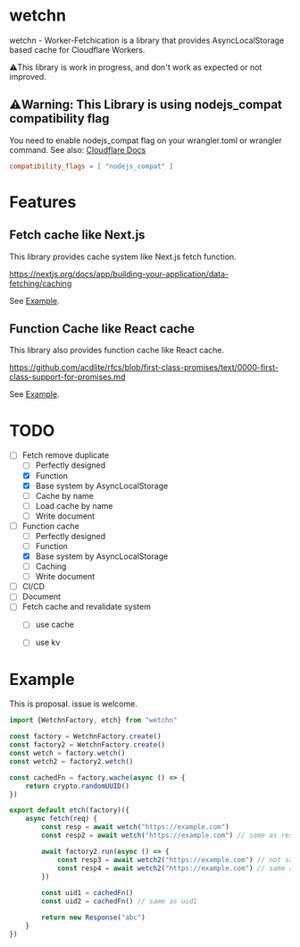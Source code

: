 # wetchn
wetchn - Worker-Fetchication is a library that provides AsyncLocalStorage based cache for Cloudflare Workers.

⚠️This library is work in progress, and don't work as expected or not improved.

## ⚠️Warning: This Library is using nodejs_compat compatibility flag

You need to enable nodejs_compat flag on your wrangler.toml or wrangler command.
See also: [Cloudflare Docs](https://developers.cloudflare.com/workers/platform/compatibility-dates/#nodejs-compatibility-flag)

```toml
compatibility_flags = [ "nodejs_compat" ]
```

# Features

## Fetch cache like Next.js

This library provides cache system like Next.js fetch function.

https://nextjs.org/docs/app/building-your-application/data-fetching/caching

See [Example](#example).

## Function Cache like React cache

This library also provides function cache like React cache.

https://github.com/acdlite/rfcs/blob/first-class-promises/text/0000-first-class-support-for-promises.md

See [Example](#example).

# TODO

- [ ] Fetch remove duplicate
    - [ ] Perfectly designed 
    - [x] Function
    - [x] Base system by AsyncLocalStorage
    - [ ] Cache by name
    - [ ] Load cache by name
    - [ ] Write document
- [ ] Function cache
    - [ ] Perfectly designed
    - [ ] Function
    - [x] Base system by AsyncLocalStorage
    - [ ] Caching
    - [ ] Write document
- [ ] CI/CD
- [ ] Document
- [ ] Fetch cache and revalidate system
  - [ ] use cache
  - [ ] use kv


# Example

This is proposal. issue is welcome.

```typescript
import {WetchnFactory, etch} from "wetchn"

const factory = WetchnFactory.create()
const factory2 = WetchnFactory.create()
const wetch = factory.wetch()
const wetch2 = factory2.wetch()

const cachedFn = factory.wache(async () => {
    return crypto.randomUUID()
})

export default etch(factory)({
    async fetch(req) {
        const resp = await wetch("https://example.com")
        const resp2 = await wetch("https://example.com") // same as resp

        await factory2.run(async () => {
            const resp3 = await wetch2("https://example.com") // not same as resp, resp2
            const resp4 = await wetch2("https://example.com") // same as resp3
        })
        
        const uid1 = cachedFn()
        const uid2 = cachedFn() // same as uid1

        return new Response("abc")
    }
})
```

